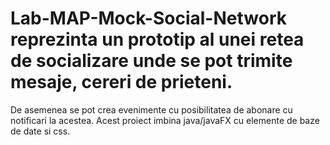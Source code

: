 # Lab-MAP-Mock-Social-Network reprezinta un prototip al unei retea de socializare unde se pot trimite mesaje, cereri de prieteni. 
De asemenea se pot crea evenimente cu posibilitatea de abonare cu notificari la acestea. 
Acest proiect imbina java/javaFX cu elemente de baze de date si css.
